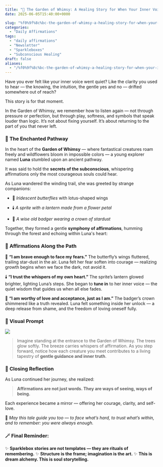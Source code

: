 ```yaml
---
title: "🌼 The Garden of Whimsy: A Healing Story for When Your Inner Voice Feels Distant"
date: 2025-06-05T15:40:00+0000

slug: "%f0%9f%8c%bc-the-garden-of-whimsy-a-healing-story-for-when-your-inner-voice-feels-distant"
categories:
  - "Daily Affirmations"
tags:
  - "daily affirmations"
  - "Newsletter"
  - "Sparkleboxes"
  - "Subconscious Healing"
draft: false
aliases:
  - "/%f0%9f%8c%bc-the-garden-of-whimsy-a-healing-story-for-when-your-inner-voice-feels-distant/"
---
```

Have you ever felt like your inner voice went quiet?
Like the clarity you used to hear — the knowing, the intuition, the gentle yes and no — drifted somewhere out of reach?

This story is for that moment.

In the Garden of Whimsy, we remember how to listen again — not through pressure or perfection, but through play, softness, and symbols that speak louder than logic. It’s not about fixing yourself. It’s about returning to the part of you that never left.

### 🌼 **The Enchanted Pathway**

In the heart of the **Garden of Whimsy** — where fantastical creatures roam freely and wildflowers bloom in impossible colors — a young explorer named **Luna** stumbled upon an ancient pathway.

It was said to hold the **secrets of the subconscious**, whispering affirmations only the most courageous souls could hear.

As Luna wandered the winding trail, she was greeted by strange companions:

- 🌸 *Iridescent butterflies* with lotus-shaped wings

- 🕯️ *A sprite with a lantern made from a flower petal*

- 🦡 *A wise old badger wearing a crown of stardust*

Together, they formed a gentle **symphony of affirmations**, humming through the forest and echoing within Luna's heart:

### 💬 **Affirmations Along the Path**

🦋 **“I am brave enough to face my fears.”**
The butterfly’s wings fluttered, trailing star-dust in the air. Luna felt her fear soften into courage — realizing growth begins when we face the dark, not avoid it.

🕯️ **“I trust the whispers of my own heart.”**
The sprite’s lantern glowed brighter, lighting Luna’s steps. She began to **tune in** to her inner voice — the quiet wisdom that guides us when all else fades.

👑 **“I am worthy of love and acceptance, just as I am.”**
The badger’s crown shimmered like a truth revealed. Luna felt something inside her unlock — a deep release from shame, and the freedom of loving oneself fully.

### 🎨 **Visual Prompt**

![](/visual_prompt_nl-1024x775.jpg)

> Imagine standing at the entrance to the Garden of Whimsy.
The trees glow softly. The breeze carries whispers of affirmation. As you step forward, notice how each creature you meet contributes to a living tapestry of **gentle guidance and inner truth**.

### 🌟 **Closing Reflection**

As Luna continued her journey, she realized:

> **Affirmations are not just words. They are ways of seeing, ways of being.**

Each experience became a mirror — offering her courage, clarity, and self-love.

🌿 *May this tale guide you too — to face what’s hard, to trust what’s within, and to remember: you were always enough.*

### 🪄 **Final Reminder:**

✨ **Sparklebox stories are not templates — they are rituals of remembering.**
✨ **Structure is the frame; imagination is the art.**
✨ **This is dream alchemy. This is soul storytelling.**